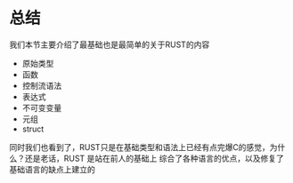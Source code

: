 # 总结

我们本节主要介绍了最基础也是最简单的关于RUST的内容

 - 原始类型
 - 函数
 - 控制流语法
 - 表达式
 - 不可变变量
 - 元组
 - struct 
 
同时我们也看到了，RUST只是在基础类型和语法上已经有点完爆C的感觉，为什么？还是老话，RUST 是站在前人的基础上
综合了各种语言的优点，以及修复了基础语言的缺点上建立的 



